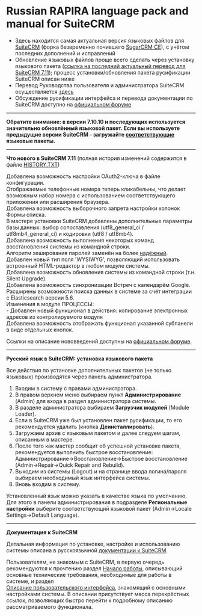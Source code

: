 Russian RAPIRA language pack and manual for SuiteCRM
=========================================

+ Здесь находится самая актуальная версия языковых файлов для [SuiteCRM][suitecrm] (форка безвременно почившего [SugarCRM CE][sugar]), с учётом последних дополнений и исправлений
+ Обновление языковых файлов проще всего сделать через установку языкового пакета ([ссылка на последний актуальный перевод для SuiteCRM 7.11][langpack]); процесс установки/обновления пакета русификации SuiteCRM описан ниже
+ Перевод Руководства пользователя и администратора SuiteCRM осуществляется [здесь][man-adoc]
+ Обсуждение русификации интерфейса и перевода документации по SuiteCRM доступно на [официальном форуме][forum]

------------------------------------------------

**Обратите внимание: в версии 7.10.10 и последующих используется значительно обновлённый языковой пакет. 
Если вы используете предыдущие версии SuiteCRM - загружайте [соответствующие](https://github.com/likhobory/SuiteCRM7RU/releases) языковые пакеты.**

------------------------------------------------

<b>Что нового в SuiteCRM 7.11</b>    (полная история изменений содержится в файле [HISTORY.TXT][history])

Добавлена возможность настройки OAuth2-ключа в файле конфигурации.  
Отображаемые телефонные номера теперь кликабельны, что делает возможным набор номера с использованием соответствующего приложения или расширения браузера.  
Добавлена возможность выборочного запрета настройки колонок Формы списка.  
В мастере установки SuiteCRM добавлены дополнительные параметры базы данных: выбор сопоставления (utf8_general_ci / utf8mb4_general_ci) и кодировки (utf8 / utf8mb4).  
Добавлена возможность выполнения некоторых команд восстановления системы из командной строки.  
Алгоритм хеширования паролей заменён на более [надёжный](https://github.com/salesagility/SuiteCRM/pull/7439).  
Добавлен новый тип поля 'WYSIWYG', позволяющий использовать встроенный HTML-редактор в любом модуле системы.  
Добавлена возможность обновления системы из командной строки (т.н. Silent Upgrade).  
Добавлена возможность синхронизации Встреч с календарём Google.  
Расширены возможности поиска данных в системе за счёт интеграции с Elasticsearch версии 5.6.  
Изменения в модуле ПРОЦЕССЫ:  
	- Добавлен новый функционал в действия: копирование электронных адресов из контролируемого модуля  
Добавлена возможность отображать функционал указанной субпанели в виде отдельных кнопок.

Ссылки на описание нововведений доступны на [официальном форуме](https://suitecrm.com/suitecrm/forum/suitecrm-forum-russian-general-discussion/17973-suitecrm#60692).

------------------------------------------------

<b>Русский язык в SuiteCRM: установка языкового пакета</b>

Все действия по установке дополнительных пакетов (не только языковых) производятся через панель администратора.

1. Входим в систему с правами администратора.
2. В правом верхнем меню выбираем пункт <b>Администрирование</b> (Admin) для входа в раздел администратора системы.
3. В разделе администратора выбираем <b>Загрузчик модулей</b> (Module Loader).
4. Если в SuiteCRM уже был установлен пакет русификации, то его рекомендуется удалить (кнопка  <b>Деинсталлировать</b>).
5. Загружаем архив с языковым пакетом и далее следуем шагам, описанным в мастере.
6. После того как мастер сообщит об успешной установке пакета, рекомендуется выполнить быстрое восстановление: Администрирование->Восстановление->Быстрое восстановление (Admin->Repair->Quick Repair and Rebuild).
7. Выходим из системы (Logout) и на странице ввода логина/пароля выбираем необходимый язык интерфейса системы.
8. Вновь входим в систему.

Установленный язык можно указать в качестве языка по умолчанию. Для этого в панели администрирования в подразделе <b>Региональные настройки</b> выберите соответствующий языковой пакет (Admin->Locale Settings->Default Language).

------------------------------------------------

<b>Документация к SuiteCRM</b>

Детальная информация по установке, настройке и использованию системы описана в русскоязычной [документации к SuiteCRM][man-ru].

Пользователям, не знакомым с SuiteCRM, в первую очередь рекомендуются к прочтению раздел [Начало работы][getting-started], описывающий основные технические требования, необходимые для работы в системе, и раздел  
[Описание пользовательского интерфейса][ui], знакомящий с основными настройками системы. В описании присутствует масса перекрёстных ссылок, позволяющих быстро перейти к подробному описанию рассматриваемого функционала.

            
[langpack]: https://github.com/likhobory/SuiteCRM7RU/blob/ver.7.11/rapira-suite_pack_russian.zip?raw=true
[man-adoc]: https://github.com/likhobory/SuiteDocs/blob/master/README.ru.adoc
[man-ru]: https://docs.suitecrm.com/ru
[getting-started]: https://docs.suitecrm.com/ru/user/introduction/getting-started
[ui]: https://docs.suitecrm.com/ru/user/introduction/user-interface

[suitecrm]: https://github.com/salesagility/SuiteCRM
[forum]: https://community.suitecrm.com/c/suitecrm-forum/36-category
[sugar]: https://ru.wikipedia.org/wiki/SugarCRM
[history]: https://github.com/likhobory/SuiteCRM7RU/blob/master/HISTORY.TXT

